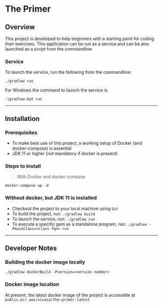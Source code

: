 # The Primer

## Overview

This project is developed to help beginners with a starting point for coding their exercises.
This application can be run as a service and can be also launched as a script from the commandline.

### Service

To launch the service, run the following from the commandline:

```
./gradlew run
```

For Windows the command to launch the service is 
```
.\gradlew.bat run
```
---

## Installation
### Prerequisites
- To make best use of this project, a working setup of Docker (and docker-compose) is essential
- JDK 11 or higher (not mandatory if docker is present)

### Steps to install
> With Docker and docker compose

`docker-compose up -d`

### Without docker, but JDK 11 is installed
- Checkout the project to your local machine using `Git`
- To build the project, run: `./gradlew build`
- To launch the service, run: `./gradlew run`
- To execute a specific gem as a standalone program, run: `./gradlew -PmainClass=<class fqn> run `

<!-- ### Windows Powershell -->

<!-- `PS C:\> cat script.js | docker run --rm -i grafana/k6 run -` -->
---
## Developer Notes
### Building the docker image locally
`./gradlew dockerBuild -Pversion=<version number>`

### Docker image location
At present, the latest docker image of the project is accessible at `public.ecr.aws/vivasa/the-primer:latest`